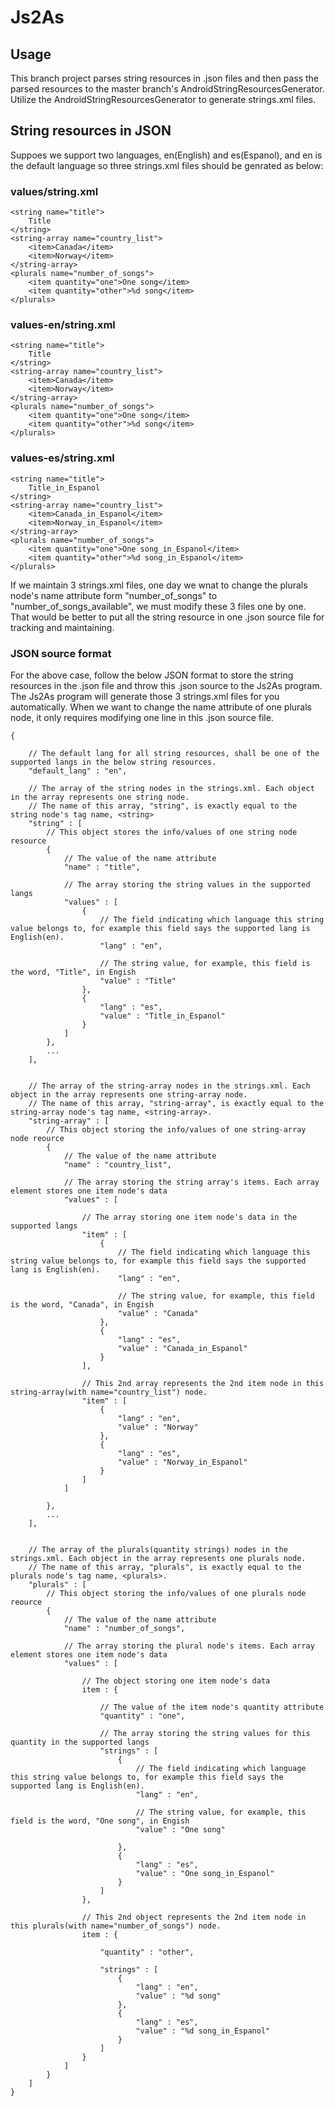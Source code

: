 Js2As
===============================


## Usage
This branch project parses string resources in .json files and then pass the parsed resources to the master branch's AndroidStringResourcesGenerator. Utilize the AndroidStringResourcesGenerator to generate strings.xml files.


## String resources in JSON

Suppoes we support two languages, en(English) and es(Espanol), and en is the default language so three strings.xml files should be genrated as below:

### values/string.xml
```
<string name="title">
	Title
</string>
<string-array name="country_list">
	<item>Canada</item>
	<item>Norway</item>
</string-array>
<plurals name="number_of_songs">
	<item quantity="one">One song</item>
	<item quantity="other">%d song</item>
</plurals>
```

### values-en/string.xml
```
<string name="title">
	Title
</string>
<string-array name="country_list">
	<item>Canada</item>
	<item>Norway</item>
</string-array>
<plurals name="number_of_songs">
	<item quantity="one">One song</item>
	<item quantity="other">%d song</item>
</plurals>
```

### values-es/string.xml
```
<string name="title">
	Title_in_Espanol
</string>
<string-array name="country_list">
	<item>Canada_in_Espanol</item>
	<item>Norway_in_Espanol</item>
</string-array>
<plurals name="number_of_songs">
	<item quantity="one">One song_in_Espanol</item>
	<item quantity="other">%d song_in_Espanol</item>
</plurals>
```

If we maintain 3 strings.xml files, one day we wnat to change the plurals node's name attribute form "number_of_songs" to "number_of_songs_available", we must modify these 3 files one by one. That would be better to put all the string resource in one .json source file for tracking and maintaining.


### JSON source format

For the above case, follow the below JSON format to store the string resources in the .json file and throw this .json source to the Js2As program.
The Js2As program will generate those 3 strings.xml files for you automatically. When we want to change the name attribute of one plurals node, it only requires modifying one line in this .json source file.

```
{

	// The default lang for all string resources, shall be one of the supported langs in the below string resources.
	"default_lang" : "en",
	
	// The array of the string nodes in the strings.xml. Each object in the array represents one string node.
	// The name of this array, "string", is exactly equal to the string node's tag name, <string>
	"string" : [		
		// This object stores the info/values of one string node resource
		{
			// The value of the name attribute
			"name" : "title",
			
			// The array storing the string values in the supported langs
			"values" : [ 
				{
					// The field indicating which language this string value belongs to, for example this field says the supported lang is English(en).
					"lang" : "en",
					
					// The string value, for example, this field is the word, "Title", in Engish
					"value" : "Title" 
				},
				{
					"lang" : "es",
					"value" : "Title_in_Espanol"
				}
			]
		},
		...
	],
	
	
	// The array of the string-array nodes in the strings.xml. Each object in the array represents one string-array node.
	// The name of this array, "string-array", is exactly equal to the string-array node's tag name, <string-array>.
	"string-array" : [
		// This object storing the info/values of one string-array node reource
		{
			// The value of the name attribute
			"name" : "country_list",
			
			// The array storing the string array's items. Each array element stores one item node's data
			"values" : [
			
				// The array storing one item node's data in the supported langs
				"item" : [
					{
						// The field indicating which language this string value belongs to, for example this field says the supported lang is English(en).
						"lang" : "en",
						
						// The string value, for example, this field is the word, "Canada", in Engish
						"value" : "Canada" 
					},
					{
						"lang" : "es",
						"value" : "Canada_in_Espanol"
					}
				],
				
				// This 2nd array represents the 2nd item node in this string-array(with name="country_list") node.
				"item" : [
					{
						"lang" : "en",
						"value" : "Norway"
					},
					{
						"lang" : "es",
						"value" : "Norway_in_Espanol"
					}
				]
			]
		
		},
		...
	],
	
	
	// The array of the plurals(quantity strings) nodes in the strings.xml. Each object in the array represents one plurals node.
	// The name of this array, "plurals", is exactly equal to the plurals node's tag name, <plurals>.
	"plurals" : [
		// This object storing the info/values of one plurals node reource
		{
			// The value of the name attribute
			"name" : "number_of_songs",
			
			// The array storing the plural node's items. Each array element stores one item node's data
			"values" : [
			
				// The object storing one item node's data
				item : {
				
					// The value of the item node's quantity attribute
					"quantity" : "one",
					
					// The array storing the string values for this quantity in the supported langs
					"strings" : [
						{
							// The field indicating which language this string value belongs to, for example this field says the supported lang is English(en).
							"lang" : "en",
							
							// The string value, for example, this field is the word, "One song", in Engish
							"value" : "One song"
							
						},
						{
							"lang" : "es",
							"value" : "One song_in_Espanol"
						}
					]
				},
			
				// This 2nd object represents the 2nd item node in this plurals(with name="number_of_songs") node.
				item : {
				
					"quantity" : "other",
					
					"strings" : [
						{
							"lang" : "en",
							"value" : "%d song" 							
						},
						{
							"lang" : "es",
							"value" : "%d song_in_Espanol"
						}
					]
				}
			]
		}
	]
}
```

